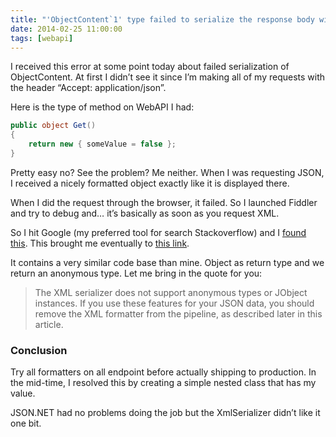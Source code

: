 ```yaml
---
title: "'ObjectContent`1' type failed to serialize the response body with #webapi and anonymous type"
date: 2014-02-25 11:00:00
tags: [webapi]
---
```


I received this error at some point today about failed serialization of ObjectContent. At first I didn’t see it since I’m making all of my requests with the header “Accept: application/json”.

Here is the type of method on WebAPI I had:

```cs
public object Get()
{
    return new { someValue = false };
}
```

Pretty easy no? See the problem? Me neither. When I was requesting JSON, I received a nicely formatted object exactly like it is displayed there.

When I did the request through the browser, it failed. So I launched Fiddler and try to debug and… it’s basically as soon as you request XML.

So I hit Google (my preferred tool for search Stackoverflow) and I [found this](http://stackoverflow.com/questions/14962134/returning-an-anonymous-type-from-mvc-4-web-api-fails-with-a-serialization-error). This brought me eventually to [this link](http://www.asp.net/web-api/overview/formats-and-model-binding/json-and-xml-serialization#json_anon).

It contains a very similar code base than mine. Object as return type and we return an anonymous type. Let me bring in the quote for you:

> The XML serializer does not support anonymous types or JObject instances. If you use these features for your JSON data, you should remove the XML formatter from the pipeline, as described later in this article.

### Conclusion

Try all formatters on all endpoint before actually shipping to production. In the mid-time, I resolved this by creating a simple nested class that has my value.

JSON.NET had no problems doing the job but the XmlSerializer didn’t like it one bit.